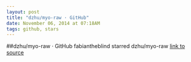 ```yaml
---
layout: post
title: "dzhu/myo-raw · GitHub"
date: November 06, 2014 at 07:18AM
tags: github, stars
---
```

##dzhu/myo-raw · GitHub
fabiantheblind starred dzhu/myo-raw
[link to source](http://ift.tt/1tCCzv1) 
